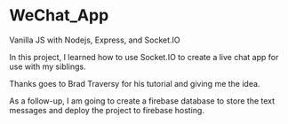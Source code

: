 # WeChat_App
Vanilla JS with Nodejs, Express, and Socket.IO

In this project, I learned how to use Socket.IO to create a live chat app for use with my siblings.

Thanks goes to Brad Traversy for his tutorial and giving me the idea.

As a follow-up, I am going to create a firebase database to store the text messages and deploy the project to firebase hosting.
